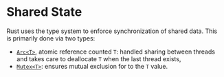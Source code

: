 # Shared State

Rust uses the type system to enforce synchronization of shared data. This is
primarily done via two types:

- [`Arc<T>`][1], atomic reference counted `T`: handled sharing between threads and
  takes care to deallocate `T` when the last thread exists,
- [`Mutex<T>`][2]: ensures mutual exclusion for to the `T` value.

[1]: https://doc.rust-lang.org/std/sync/struct.Arc.html
[2]: https://doc.rust-lang.org/std/sync/struct.Mutex.html
